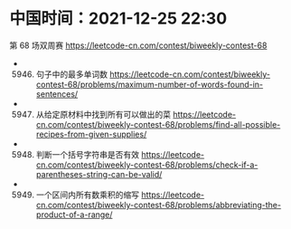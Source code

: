 
# 中国时间：2021-12-25 22:30

第 68 场双周赛 https://leetcode-cn.com/contest/biweekly-contest-68
- 5946. 句子中的最多单词数 https://leetcode-cn.com/contest/biweekly-contest-68/problems/maximum-number-of-words-found-in-sentences/
- 5947. 从给定原材料中找到所有可以做出的菜 https://leetcode-cn.com/contest/biweekly-contest-68/problems/find-all-possible-recipes-from-given-supplies/
- 5948. 判断一个括号字符串是否有效 https://leetcode-cn.com/contest/biweekly-contest-68/problems/check-if-a-parentheses-string-can-be-valid/
- 5949. 一个区间内所有数乘积的缩写 https://leetcode-cn.com/contest/biweekly-contest-68/problems/abbreviating-the-product-of-a-range/
